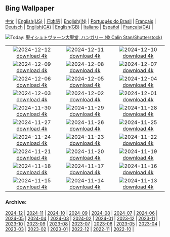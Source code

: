 ## Bing Wallpaper
[中文](README.md) |                     [English(US)](en-US.md) |                     [日本語](ja-JP.md) |                     [English(IN)](en-IN.md) |                     [Português do Brasil](pt-BR.md) |                     [Français](fr-FR.md) |                     [Deutsch](de-DE.md) |                     [English(CA)](en-CA.md) |                     [English(GB)](en-GB.md) |                     [Italiano](it-IT.md) |                     [Español](es-ES.md) |                     [Français(CA)](fr-CA.md) |                    

![](https://www.bing.com/th?id=OHR.ChristmasBudapest_JA-JP6583292404_UHD.jpg&w=1000)Today: [聖イシュトヴァーン大聖堂, ハンガリー (© Calin Stan/Shutterstock)](https://www.bing.com/th?id=OHR.ChristmasBudapest_JA-JP6583292404_UHD.jpg)

|      |      |      |
| :----: | :----: | :----: |
|![](https://www.bing.com/th?id=OHR.WildPoinsettia_JA-JP9224856071_UHD.jpg&pid=hp&w=384&h=216&rs=1&c=4)2024-12-12 [download 4k](https://www.bing.com/th?id=OHR.WildPoinsettia_JA-JP9224856071_UHD.jpg)|![](https://www.bing.com/th?id=OHR.DolomitesSky_JA-JP9035342357_UHD.jpg&pid=hp&w=384&h=216&rs=1&c=4)2024-12-11 [download 4k](https://www.bing.com/th?id=OHR.DolomitesSky_JA-JP9035342357_UHD.jpg)|![](https://www.bing.com/th?id=OHR.CornwallSnow_JA-JP8878820207_UHD.jpg&pid=hp&w=384&h=216&rs=1&c=4)2024-12-10 [download 4k](https://www.bing.com/th?id=OHR.CornwallSnow_JA-JP8878820207_UHD.jpg)|
|![](https://www.bing.com/th?id=OHR.GuanacosChile_JA-JP8670867516_UHD.jpg&pid=hp&w=384&h=216&rs=1&c=4)2024-12-09 [download 4k](https://www.bing.com/th?id=OHR.GuanacosChile_JA-JP8670867516_UHD.jpg)|![](https://www.bing.com/th?id=OHR.ReopeningNotreDame_JA-JP8512031523_UHD.jpg&pid=hp&w=384&h=216&rs=1&c=4)2024-12-08 [download 4k](https://www.bing.com/th?id=OHR.ReopeningNotreDame_JA-JP8512031523_UHD.jpg)|![](https://www.bing.com/th?id=OHR.Daxue2024_JA-JP8353318760_UHD.jpg&pid=hp&w=384&h=216&rs=1&c=4)2024-12-07 [download 4k](https://www.bing.com/th?id=OHR.Daxue2024_JA-JP8353318760_UHD.jpg)|
|![](https://www.bing.com/th?id=OHR.HelsinkiDusk_JA-JP8216541034_UHD.jpg&pid=hp&w=384&h=216&rs=1&c=4)2024-12-06 [download 4k](https://www.bing.com/th?id=OHR.HelsinkiDusk_JA-JP8216541034_UHD.jpg)|![](https://www.bing.com/th?id=OHR.MonoTufa_JA-JP8066767108_UHD.jpg&pid=hp&w=384&h=216&rs=1&c=4)2024-12-05 [download 4k](https://www.bing.com/th?id=OHR.MonoTufa_JA-JP8066767108_UHD.jpg)|![](https://www.bing.com/th?id=OHR.RhinosKenya_JA-JP7911615612_UHD.jpg&pid=hp&w=384&h=216&rs=1&c=4)2024-12-04 [download 4k](https://www.bing.com/th?id=OHR.RhinosKenya_JA-JP7911615612_UHD.jpg)|
|![](https://www.bing.com/th?id=OHR.ChichibuFestival2024_JA-JP7708851590_UHD.jpg&pid=hp&w=384&h=216&rs=1&c=4)2024-12-03 [download 4k](https://www.bing.com/th?id=OHR.ChichibuFestival2024_JA-JP7708851590_UHD.jpg)|![](https://www.bing.com/th?id=OHR.SnowMoose_JA-JP7555569429_UHD.jpg&pid=hp&w=384&h=216&rs=1&c=4)2024-12-02 [download 4k](https://www.bing.com/th?id=OHR.SnowMoose_JA-JP7555569429_UHD.jpg)|![](https://www.bing.com/th?id=OHR.IcebergsAntarctica_JA-JP7385959905_UHD.jpg&pid=hp&w=384&h=216&rs=1&c=4)2024-12-01 [download 4k](https://www.bing.com/th?id=OHR.IcebergsAntarctica_JA-JP7385959905_UHD.jpg)|
|![](https://www.bing.com/th?id=OHR.KilchurnAutumn_JA-JP5172394807_UHD.jpg&pid=hp&w=384&h=216&rs=1&c=4)2024-11-30 [download 4k](https://www.bing.com/th?id=OHR.KilchurnAutumn_JA-JP5172394807_UHD.jpg)|![](https://www.bing.com/th?id=OHR.MtStMichel_JA-JP4975687728_UHD.jpg&pid=hp&w=384&h=216&rs=1&c=4)2024-11-29 [download 4k](https://www.bing.com/th?id=OHR.MtStMichel_JA-JP4975687728_UHD.jpg)|![](https://www.bing.com/th?id=OHR.ZafraCastle_JA-JP6761146829_UHD.jpg&pid=hp&w=384&h=216&rs=1&c=4)2024-11-28 [download 4k](https://www.bing.com/th?id=OHR.ZafraCastle_JA-JP6761146829_UHD.jpg)|
|![](https://www.bing.com/th?id=OHR.SemoisRiver_JA-JP6578585711_UHD.jpg&pid=hp&w=384&h=216&rs=1&c=4)2024-11-27 [download 4k](https://www.bing.com/th?id=OHR.SemoisRiver_JA-JP6578585711_UHD.jpg)|![](https://www.bing.com/th?id=OHR.HotBathDay2024_JA-JP6338825094_UHD.jpg&pid=hp&w=384&h=216&rs=1&c=4)2024-11-26 [download 4k](https://www.bing.com/th?id=OHR.HotBathDay2024_JA-JP6338825094_UHD.jpg)|![](https://www.bing.com/th?id=OHR.AmboseliGiraffes_JA-JP2992203136_UHD.jpg&pid=hp&w=384&h=216&rs=1&c=4)2024-11-25 [download 4k](https://www.bing.com/th?id=OHR.AmboseliGiraffes_JA-JP2992203136_UHD.jpg)|
|![](https://www.bing.com/th?id=OHR.SonomaCoast_JA-JP5834035051_UHD.jpg&pid=hp&w=384&h=216&rs=1&c=4)2024-11-24 [download 4k](https://www.bing.com/th?id=OHR.SonomaCoast_JA-JP5834035051_UHD.jpg)|![](https://www.bing.com/th?id=OHR.FibonacciAloe_JA-JP5597690966_UHD.jpg&pid=hp&w=384&h=216&rs=1&c=4)2024-11-23 [download 4k](https://www.bing.com/th?id=OHR.FibonacciAloe_JA-JP5597690966_UHD.jpg)|![](https://www.bing.com/th?id=OHR.Xiaoxue2024_JA-JP4930643570_UHD.jpg&pid=hp&w=384&h=216&rs=1&c=4)2024-11-22 [download 4k](https://www.bing.com/th?id=OHR.Xiaoxue2024_JA-JP4930643570_UHD.jpg)|
|![](https://www.bing.com/th?id=OHR.LionCubs_JA-JP4693137175_UHD.jpg&pid=hp&w=384&h=216&rs=1&c=4)2024-11-21 [download 4k](https://www.bing.com/th?id=OHR.LionCubs_JA-JP4693137175_UHD.jpg)|![](https://www.bing.com/th?id=OHR.BeyondSaype_JA-JP4402963918_UHD.jpg&pid=hp&w=384&h=216&rs=1&c=4)2024-11-20 [download 4k](https://www.bing.com/th?id=OHR.BeyondSaype_JA-JP4402963918_UHD.jpg)|![](https://www.bing.com/th?id=OHR.TasmansArch_JA-JP4122919606_UHD.jpg&pid=hp&w=384&h=216&rs=1&c=4)2024-11-19 [download 4k](https://www.bing.com/th?id=OHR.TasmansArch_JA-JP4122919606_UHD.jpg)|
|![](https://www.bing.com/th?id=OHR.PorthcawlLighthouse_JA-JP3933854148_UHD.jpg&pid=hp&w=384&h=216&rs=1&c=4)2024-11-18 [download 4k](https://www.bing.com/th?id=OHR.PorthcawlLighthouse_JA-JP3933854148_UHD.jpg)|![](https://www.bing.com/th?id=OHR.RedStag_JA-JP3676294833_UHD.jpg&pid=hp&w=384&h=216&rs=1&c=4)2024-11-17 [download 4k](https://www.bing.com/th?id=OHR.RedStag_JA-JP3676294833_UHD.jpg)|![](https://www.bing.com/th?id=OHR.FrieslandNetherlands_JA-JP3280523442_UHD.jpg&pid=hp&w=384&h=216&rs=1&c=4)2024-11-16 [download 4k](https://www.bing.com/th?id=OHR.FrieslandNetherlands_JA-JP3280523442_UHD.jpg)|
|![](https://www.bing.com/th?id=OHR.YiPengLanterns_JA-JP3002354354_UHD.jpg&pid=hp&w=384&h=216&rs=1&c=4)2024-11-15 [download 4k](https://www.bing.com/th?id=OHR.YiPengLanterns_JA-JP3002354354_UHD.jpg)|![](https://www.bing.com/th?id=OHR.ManarolaItaly_JA-JP2558854780_UHD.jpg&pid=hp&w=384&h=216&rs=1&c=4)2024-11-14 [download 4k](https://www.bing.com/th?id=OHR.ManarolaItaly_JA-JP2558854780_UHD.jpg)|![](https://www.bing.com/th?id=OHR.KelpForest_JA-JP2433405735_UHD.jpg&pid=hp&w=384&h=216&rs=1&c=4)2024-11-13 [download 4k](https://www.bing.com/th?id=OHR.KelpForest_JA-JP2433405735_UHD.jpg)|


### Archive:
[2024-12](archive/ja-JP/202412/README.md) | [2024-11](archive/ja-JP/202411/README.md) | [2024-10](archive/ja-JP/202410/README.md) | [2024-09](archive/ja-JP/202409/README.md) | [2024-08](archive/ja-JP/202408/README.md) | [2024-07](archive/ja-JP/202407/README.md) | [2024-06](archive/ja-JP/202406/README.md) | [2024-05](archive/ja-JP/202405/README.md) | [2024-04](archive/ja-JP/202404/README.md) | [2024-03](archive/ja-JP/202403/README.md) | [2024-02](archive/ja-JP/202402/README.md) | [2024-01](archive/ja-JP/202401/README.md) | [2023-12](archive/ja-JP/202312/README.md) | [2023-11](archive/ja-JP/202311/README.md) | [2023-10](archive/ja-JP/202310/README.md) | [2023-09](archive/ja-JP/202309/README.md) | [2023-08](archive/ja-JP/202308/README.md) | [2023-07](archive/ja-JP/202307/README.md) | [2023-06](archive/ja-JP/202306/README.md) | [2023-05](archive/ja-JP/202305/README.md) | [2023-04](archive/ja-JP/202304/README.md) | [2023-03](archive/ja-JP/202303/README.md) | [2023-02](archive/ja-JP/202302/README.md) | [2023-01](archive/ja-JP/202301/README.md) | [2022-12](archive/ja-JP/202212/README.md) | [2022-11](archive/ja-JP/202211/README.md) | [2022-10](archive/ja-JP/202210/README.md) | 